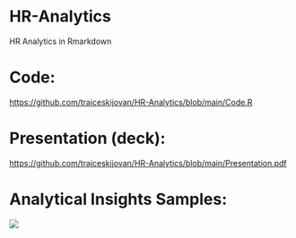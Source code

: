 # HR-Analytics
HR Analytics in Rmarkdown

# Code:
https://github.com/trajceskijovan/HR-Analytics/blob/main/Code.R

# Presentation (deck):
https://github.com/trajceskijovan/HR-Analytics/blob/main/Presentation.pdf

# Analytical Insights Samples:
![](samples/SQL1.png)

